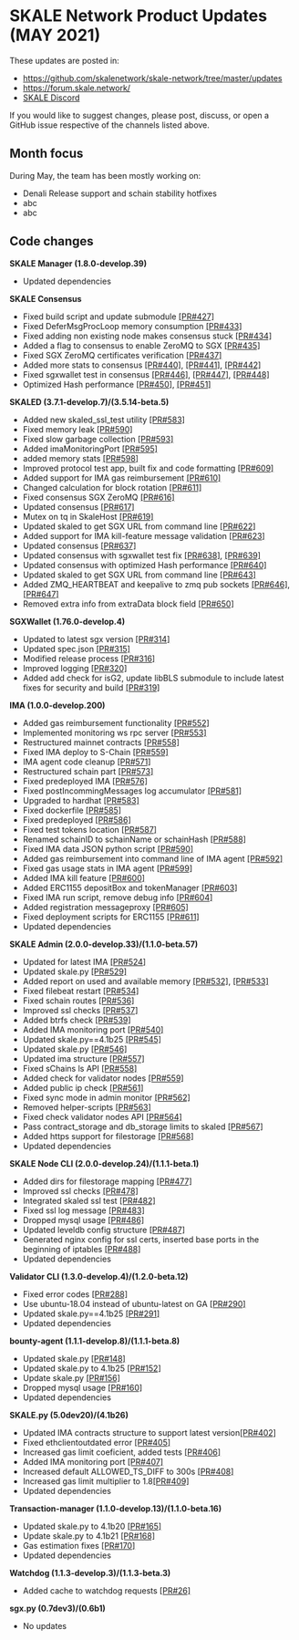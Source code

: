 # SKALE Network Product Updates (MAY 2021)

These updates are posted in: 

-   <https://github.com/skalenetwork/skale-network/tree/master/updates>
-   <https://forum.skale.network/>
-   [SKALE Discord](https://discord.gg/vvUtWJB)

If you would like to suggest changes, please post, discuss, or open a GitHub issue respective of the channels listed above.

## Month focus

During May, the team has been mostly working on:

-   Denali Release support and schain stability hotfixes
-   abc
-   abc

## Code changes

**SKALE Manager (1.8.0-develop.39)**

-   Updated dependencies

**SKALE Consensus**

-   Fixed build script and update submodule [\[PR#427\]](https://github.com/skalenetwork/skale-consensus/pull/427)
-   Fixed DeferMsgProcLoop memory consumption [\[PR#433\]](https://github.com/skalenetwork/skale-consensus/pull/433)
-   Fixed adding non existing node makes consensus stuck [\[PR#434\]](https://github.com/skalenetwork/skale-consensus/pull/434)
-   Added a flag to consensus to enable ZeroMQ to SGX [\[PR#435\]](https://github.com/skalenetwork/skale-consensus/pull/435)
-   Fixed SGX ZeroMQ certificates verification [\[PR#437\]](https://github.com/skalenetwork/skale-consensus/pull/437)
-   Added more stats to consensus [\[PR#440\]](https://github.com/skalenetwork/skale-consensus/pull/440), [\[PR#441\]](https://github.com/skalenetwork/skale-consensus/pull/441), [\[PR#442\]](https://github.com/skalenetwork/skale-consensus/pull/442)
-   Fixed sgxwallet test in consensus [\[PR#446\]](https://github.com/skalenetwork/skale-consensus/pull/446), [\[PR#447\]](https://github.com/skalenetwork/skale-consensus/pull/447), [\[PR#448\]](https://github.com/skalenetwork/skale-consensus/pull/448)
-   Optimized Hash performance [\[PR#450\]](https://github.com/skalenetwork/skale-consensus/pull/450), [\[PR#451\]](https://github.com/skalenetwork/skale-consensus/pull/451)

**SKALED (3.7.1-develop.7)/(3.5.14-beta.5)**

-   Added new skaled_ssl_test utility  [\[PR#583\]](https://github.com/skalenetwork/skaled/pull/583)
-   Fixed memory leak [\[PR#590\]](https://github.com/skalenetwork/skaled/pull/590)
-   Fixed slow garbage collection  [\[PR#593\]](https://github.com/skalenetwork/skaled/pull/593)
-   Added imaMonitoringPort [\[PR#595\]](https://github.com/skalenetwork/skaled/pull/595)
-   added memory stats [\[PR#598\]](https://github.com/skalenetwork/skaled/pull/598)
-   Improved protocol test app, built fix and code formatting [\[PR#609\]](https://github.com/skalenetwork/skaled/pull/609)
-   Added support for IMA gas reimbursement [\[PR#610\]](https://github.com/skalenetwork/skaled/pull/610)
-   Changed calculation for block rotation [\[PR#611\]](https://github.com/skalenetwork/skaled/pull/611)
-   Fixed consensus SGX ZeroMQ [\[PR#616\]](https://github.com/skalenetwork/skaled/pull/616)
-   Updated consensus [\[PR#617\]](https://github.com/skalenetwork/skaled/pull/617)
-   Mutex on tq in SkaleHost [\[PR#619\]](https://github.com/skalenetwork/skaled/pull/619)
-   Updated skaled to get SGX URL from command line [\[PR#622\]](https://github.com/skalenetwork/skaled/pull/622)
-   Added support for IMA kill-feature message validation [\[PR#623\]](https://github.com/skalenetwork/skaled/pull/623)
-   Updated consensus [\[PR#637\]](https://github.com/skalenetwork/skaled/pull/637)
-   Updated consensus with sgxwallet test fix [\[PR#638\]](https://github.com/skalenetwork/skaled/pull/638), [\[PR#639\]](https://github.com/skalenetwork/skaled/pull/639)
-   Updated consensus with optimized Hash performance [\[PR#640\]](https://github.com/skalenetwork/skaled/pull/640)
-   Updated skaled to get SGX URL from command line [\[PR#643\]](https://github.com/skalenetwork/skaled/pull/643)
-   Added ZMQ_HEARTBEAT and keepalive to zmq pub sockets [\[PR#646\]](https://github.com/skalenetwork/skaled/pull/646), [\[PR#647\]](https://github.com/skalenetwork/skaled/pull/647)
-   Removed extra info from extraData block field [\[PR#650\]](https://github.com/skalenetwork/skaled/pull/650)

**SGXWallet (1.76.0-develop.4)**

-   Updated to latest sgx version [\[PR#314\]](https://github.com/skalenetwork/SGXWallet/pull/314)
-   Updated spec.json [\[PR#315\]](https://github.com/skalenetwork/SGXWallet/pull/315)
-   Modified release process [\[PR#316\]](https://github.com/skalenetwork/SGXWallet/pull/316)
-   Improved logging [\[PR#320\]](https://github.com/skalenetwork/SGXWallet/pull/320)
-   Added add check for isG2, update libBLS submodule to include latest fixes for security and build [\[PR#319\]](https://github.com/skalenetwork/SGXWallet/pull/319)

**IMA (1.0.0-develop.200)**

-   Added gas reimbursement functionality [\[PR#552\]](https://github.com/skalenetwork/ima/pull/552)
-   Implemented monitoring ws rpc server [\[PR#553\]](https://github.com/skalenetwork/ima/pull/553)
-   Restructured mainnet contracts [\[PR#558\]](https://github.com/skalenetwork/ima/pull/558)
-   Fixed IMA deploy to S-Chain [\[PR#559\]](https://github.com/skalenetwork/ima/pull/559)
-   IMA agent code cleanup [\[PR#571\]](https://github.com/skalenetwork/ima/pull/571)
-   Restructured schain part [\[PR#573\]](https://github.com/skalenetwork/ima/pull/573)
-   Fixed predeployed IMA  [\[PR#576\]](https://github.com/skalenetwork/ima/pull/576)
-   Fixed postIncommingMessages log accumulator [\[PR#581\]](https://github.com/skalenetwork/ima/pull/581)
-   Upgraded to hardhat [\[PR#583\]](https://github.com/skalenetwork/ima/pull/583)
-   Fixed dockerfile [\[PR#585\]](https://github.com/skalenetwork/ima/pull/585)
-   Fixed predeployed [\[PR#586\]](https://github.com/skalenetwork/ima/pull/586)
-   Fixed test tokens location [\[PR#587\]](https://github.com/skalenetwork/ima/pull/587)
-   Renamed schainID to schainName or schainHash [\[PR#588\]](https://github.com/skalenetwork/ima/pull/588)
-   Fixed IMA data JSON python script [\[PR#590\]](https://github.com/skalenetwork/ima/pull/590)
-   Added gas reimbursement into command line of IMA agent [\[PR#592\]](https://github.com/skalenetwork/ima/pull/592)
-   Fixed gas usage stats in IMA agent [\[PR#599\]](https://github.com/skalenetwork/ima/pull/599)
-   Added IMA kill feature [\[PR#600\]](https://github.com/skalenetwork/ima/pull/600)
-   Added ERC1155 depositBox and tokenManager [\[PR#603\]](https://github.com/skalenetwork/ima/pull/603)
-   Fixed IMA run script, remove debug info [\[PR#604\]](https://github.com/skalenetwork/ima/pull/604)
-   Added registration messageproxy [\[PR#605\]](https://github.com/skalenetwork/ima/pull/605)
-   Fixed deployment scripts for ERC1155 [\[PR#611\]](https://github.com/skalenetwork/ima/pull/611)
-   Updated dependencies

**SKALE Admin (2.0.0-develop.33)/(1.1.0-beta.57)**

-   Updated for latest IMA [\[PR#524\]](https://github.com/skalenetwork/skale-admin/pull/524)
-   Updated skale.py [\[PR#529\]](https://github.com/skalenetwork/skale-admin/pull/529)
-   Added report on used and available memory [\[PR#532\]](https://github.com/skalenetwork/skale-admin/pull/532), [\[PR#533\]](https://github.com/skalenetwork/skale-admin/pull/533)
-   Fixed filebeat restart [\[PR#534\]](https://github.com/skalenetwork/skale-admin/pull/534)
-   Fixed schain routes  [\[PR#536\]](https://github.com/skalenetwork/skale-admin/pull/536)
-   Improved ssl checks [\[PR#537\]](https://github.com/skalenetwork/skale-admin/pull/537)
-   Added btrfs check [\[PR#539\]](https://github.com/skalenetwork/skale-admin/pull/539)
-   Added IMA monitoring port [\[PR#540\]](https://github.com/skalenetwork/skale-admin/pull/540)
-   Updated skale.py==4.1b25 [\[PR#545\]](https://github.com/skalenetwork/skale-admin/pull/545)
-   Updated skale.py [\[PR#546\]](https://github.com/skalenetwork/skale-admin/pull/546)
-   Updated ima structure [\[PR#557\]](https://github.com/skalenetwork/skale-admin/pull/557)
-   Fixed sChains ls API [\[PR#558\]](https://github.com/skalenetwork/skale-admin/pull/558)
-   Added check for validator nodes [\[PR#559\]](https://github.com/skalenetwork/skale-admin/pull/559)
-   Added public ip check [\[PR#561\]](https://github.com/skalenetwork/skale-admin/pull/561)
-   Fixed sync mode in admin monitor [\[PR#562\]](https://github.com/skalenetwork/skale-admin/pull/562)
-   Removed helper-scripts [\[PR#563\]](https://github.com/skalenetwork/skale-admin/pull/563)
-   Fixed check validator nodes API [\[PR#564\]](https://github.com/skalenetwork/skale-admin/pull/564)
-   Pass contract_storage and db_storage limits to skaled [\[PR#567\]](https://github.com/skalenetwork/skale-admin/pull/567)
-   Added https support for filestorage [\[PR#568\]](https://github.com/skalenetwork/skale-admin/pull/568)
-   Updated dependencies

**SKALE Node CLI (2.0.0-develop.24)/(1.1.1-beta.1)**

-   Added dirs for filestorage mapping [\[PR#477\]](https://github.com/skalenetwork/skale-node-cli/pull/477)
-   Improved ssl checks [\[PR#478\]](https://github.com/skalenetwork/skale-node-cli/pull/478)
-   Integrated skaled ssl test [\[PR#482\]](https://github.com/skalenetwork/skale-node-cli/pull/482)
-   Fixed ssl log message [\[PR#483\]](https://github.com/skalenetwork/skale-node-cli/pull/483)
-   Dropped mysql usage [\[PR#486\]](https://github.com/skalenetwork/skale-node-cli/pull/486)
-   Updated leveldb config structure [\[PR#487\]](https://github.com/skalenetwork/skale-node-cli/pull/487)
-   Generated nginx config for ssl certs, inserted base ports in the beginning of iptables [\[PR#488\]](https://github.com/skalenetwork/skale-node-cli/pull/488)
-   Updated dependencies

**Validator CLI (1.3.0-develop.4)/(1.2.0-beta.12)**

-   Fixed error codes [\[PR#288\]](https://github.com/skalenetwork/validator-cli/pull/288)
-   Use ubuntu-18.04 instead of ubuntu-latest on GA [\[PR#290\]](https://github.com/skalenetwork/validator-cli/pull/290)
-   Updated skale.py==4.1b25 [\[PR#291\]](https://github.com/skalenetwork/validator-cli/pull/291)
-   Updated dependencies

**bounty-agent (1.1.1-develop.8)/(1.1.1-beta.8)**

-   Updated skale.py [\[PR#148\]](https://github.com/skalenetwork/bounty-agent/pull/148)
-   Updated skale.py to 4.1b25 [\[PR#152\]](https://github.com/skalenetwork/bounty-agent/pull/152)
-   Update skale.py [\[PR#156\]](https://github.com/skalenetwork/bounty-agent/pull/156)
-   Dropped mysql usage [\[PR#160\]](https://github.com/skalenetwork/bounty-agent/pull/160)
-   Updated dependencies

**SKALE.py (5.0dev20)/(4.1b26)**

-   Updated IMA contracts structure to support latest version[\[PR#402\]](https://github.com/skalenetwork/skale.py/pull/402)
-   Fixed ethclientoutdated error [\[PR#405\]](https://github.com/skalenetwork/skale.py/pull/405)
-   Increased gas limit coeficient, added tests [\[PR#406\]](https://github.com/skalenetwork/skale.py/pull/406)
-   Added IMA monitoring port [\[PR#407\]](https://github.com/skalenetwork/skale.py/pull/407)
-   Increased default ALLOWED_TS_DIFF to 300s [\[PR#408\]](https://github.com/skalenetwork/skale.py/pull/408)
-   Increased gas limit multiplier to 1.8[\[PR#409\]](https://github.com/skalenetwork/skale.py/pull/409)
-   Updated dependencies

**Transaction-manager (1.1.0-develop.13)/(1.1.0-beta.16)**

-   Updated skale.py to 4.1b20 [\[PR#165\]](https://github.com/skalenetwork/transaction-manager/pull/165)
-   Update skale.py to 4.1b21 [\[PR#168\]](https://github.com/skalenetwork/transaction-manager/pull/168)
-   Gas estimation fixes [\[PR#170\]](https://github.com/skalenetwork/transaction-manager/pull/170)
-   Updated dependencies

**Watchdog (1.1.3-develop.3)/(1.1.3-beta.3)**

-   Added cache to watchdog requests [\[PR#26\]](https://github.com/skalenetwork/skale-watchdog/pull/26)

**sgx.py (0.7dev3)/(0.6b1)**

-   No updates

